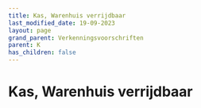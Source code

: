 ```yaml
---
title: Kas, Warenhuis verrijdbaar
last_modified_date: 19-09-2023
layout: page
grand_parent: Verkenningsvoorschriften
parent: K
has_children: false
---
```


Kas, Warenhuis verrijdbaar
==========================

